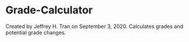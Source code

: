 # Grade-Calculator

Created by Jeffrey H. Tran on September 3, 2020. Calculates grades and potential grade changes.
